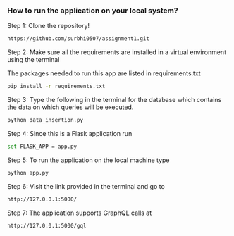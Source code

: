 ### How to run the application on your local system?

Step 1: Clone the repository!
```bash
https://github.com/surbhi0507/assignment1.git
```
Step 2: Make sure all the requirements are installed in a virtual environment using the terminal

The packages needed to run this app are listed in requirements.txt
```bash
pip install -r requirements.txt
```
Step 3: Type the following in the terminal for the database which contains the data on which queries will be executed.
```bash
python data_insertion.py
```
Step 4: Since this is a Flask application run 
```bash
set FLASK_APP = app.py
```
Step 5: To run the application on the local machine type 
```bash
python app.py
```
Step 6: Visit the link provided in the terminal and go to 
```bash
http://127.0.0.1:5000/
```
Step 7: The application supports GraphQL calls at 
```bash
http://127.0.0.1:5000/gql
```
